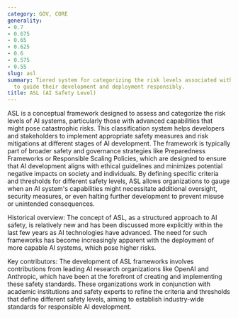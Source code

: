 ```yaml
---
category: GOV, CORE
generality:
- 0.7
- 0.675
- 0.65
- 0.625
- 0.6
- 0.575
- 0.55
slug: asl
summary: Tiered system for categorizing the risk levels associated with AI systems
  to guide their development and deployment responsibly.
title: ASL (AI Safety Level)
---
```


ASL is a conceptual framework designed to assess and categorize the risk levels of AI systems, particularly those with advanced capabilities that might pose catastrophic risks. This classification system helps developers and stakeholders to implement appropriate safety measures and risk mitigations at different stages of AI development. The framework is typically part of broader safety and governance strategies like Preparedness Frameworks or Responsible Scaling Policies, which are designed to ensure that AI development aligns with ethical guidelines and minimizes potential negative impacts on society and individuals. By defining specific criteria and thresholds for different safety levels, ASL allows organizations to gauge when an AI system's capabilities might necessitate additional oversight, security measures, or even halting further development to prevent misuse or unintended consequences.

Historical overview: The concept of ASL, as a structured approach to AI safety, is relatively new and has been discussed more explicitly within the last few years as AI technologies have advanced. The need for such frameworks has become increasingly apparent with the deployment of more capable AI systems, which pose higher risks.

Key contributors: The development of ASL frameworks involves contributions from leading AI research organizations like OpenAI and Anthropic, which have been at the forefront of creating and implementing these safety standards. These organizations work in conjunction with academic institutions and safety experts to refine the criteria and thresholds that define different safety levels, aiming to establish industry-wide standards for responsible AI development.